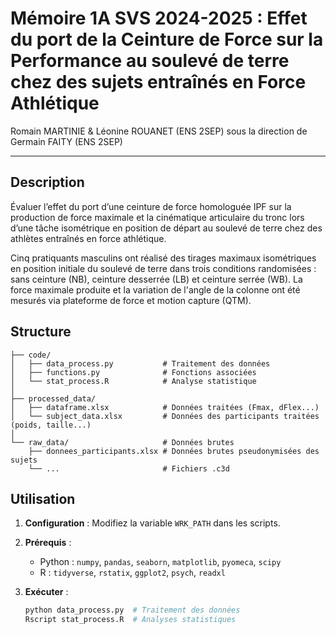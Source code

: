 # Mémoire 1A SVS 2024-2025 : Effet du port de la Ceinture de Force sur la Performance au soulevé de terre chez des sujets entraînés en Force Athlétique

Romain MARTINIE & Léonine ROUANET (ENS 2SEP) sous la direction de Germain FAITY (ENS 2SEP)

---

## Description
Évaluer l’effet du port d’une ceinture de force homologuée IPF sur la production de force maximale et la cinématique articulaire du tronc lors d’une tâche isométrique en position de départ au soulevé de terre chez des athlètes entraînés en force athlétique.

Cinq pratiquants masculins ont réalisé des tirages maximaux isométriques en position initiale du soulevé de terre dans trois conditions randomisées : sans ceinture (NB), ceinture desserrée (LB) et ceinture serrée (WB). La force maximale produite et la variation de l'angle de la colonne ont été mesurés via plateforme de force et motion capture (QTM).


## Structure

```
├── code/
│   ├── data_process.py           # Traitement des données
│   ├── functions.py              # Fonctions associées
│   └── stat_process.R            # Analyse statistique
│
├── processed_data/
│   ├── dataframe.xlsx            # Données traitées (Fmax, dFlex...)
│   └── subject_data.xlsx         # Données des participants traitées (poids, taille...)
│
└── raw_data/                     # Données brutes
    ├── donnees_participants.xlsx # Données brutes pseudonymisées des sujets
    └── ...                       # Fichiers .c3d 
```


## Utilisation

1. **Configuration** : Modifiez la variable `WRK_PATH` dans les scripts.

2. **Prérequis** :
   - Python : `numpy`, `pandas`, `seaborn`, `matplotlib`, `pyomeca`, `scipy`
   - R : `tidyverse`, `rstatix`, `ggplot2`, `psych`, `readxl`

3. **Exécuter** :
   ```bash
   python data_process.py  # Traitement des données
   Rscript stat_process.R  # Analyses statistiques
   ```